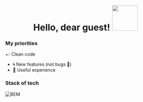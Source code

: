 <h1 align="center">Hello, dear guest! <img src="https://github.com/MarkPolitiko/IllsAndGifs/blob/main/giphy.webp" height="80"/></h1>

### My priorities
+💧 Clean code
+ 🌀 New features (not bugs 🧨)
+ 🥊 Useful experience

### Stack of tech
![BEM](https://img.shields.io/badge/-BEM-orange)
